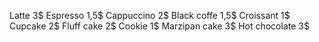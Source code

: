 Latte 3$
Espresso 1,5$
Cappuccino 2$
Black coffe 1,5$
Croissant 1$
Cupcake 2$
Fluff cake 2$
Cookie 1$
Marzipan cake 3$
Hot chocolate 3$
